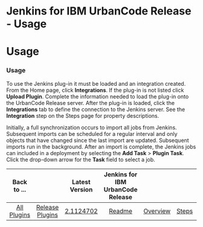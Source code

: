 
Jenkins for IBM UrbanCode Release - Usage
=========================================

# Usage



### Usage




  To use the Jenkins plug-in it must be loaded and an integration created. From the Home page, click 
**Integrations**. If the plug-in is not listed click **Upload Plugin**. Complete the information needed to load the 
plug-in onto the UrbanCode Release server. After the plug-in is loaded, click the **Integrations** tab to define the 
connection to the Jenkins server. See the **Integration** step on the Steps page for property descriptions. 



Initially, a full synchronization occurs to import all jobs from Jenkins. Subsequent imports can be scheduled for a 
regular interval and only objects that have changed since the last import are updated. Subsequent imports run in the 
background. After an import is complete, the Jenkins jobs can included in a deployment by selecting the **Add Task** > 
**Plugin Task**. Click the drop-down arrow for the **Task** field to select a job. 




|Back to ...||Latest Version|Jenkins for IBM UrbanCode Release ||||
| :---: | :---: | :---: | :---: | :---: | :---: | :---: |
|[All Plugins](../../index.md)|[Release Plugins](../README.md)|[2.1124702](https://raw.githubusercontent.com/UrbanCode/IBM-UCR-PLUGINS/main/files/ucr-jenkins-ci/plugins-ucr-jenkins-ci-2.1124702.zip)|[Readme](README.md)|[Overview](overview.md)|[Steps](steps.md)|[Downloads](downloads.md)|
